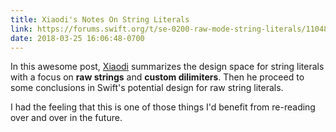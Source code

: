 ```yaml
---
title: Xiaodi's Notes On String Literals
link: https://forums.swift.org/t/se-0200-raw-mode-string-literals/11048/149
date: 2018-03-25 16:06:48-0700
---
```


In this awesome post, [Xiaodi](https://twitter.com/xwu) summarizes the design
space for string literals with a focus on **raw strings** and **custom
dilimiters**. Then he proceed to some conclusions in Swift's potential design
for raw string literals.

I had the feeling that this is one of those things I'd benefit from re-reading
over and over in the future.
